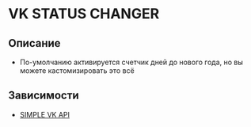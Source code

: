 # **VK STATUS CHANGER**
## Описание
+ По-умолчанию активируется счетчик дней до нового года, но вы можете кастомизировать это всё
## Зависимости 
+ [SIMPLE VK API](https://github.com/extremebleem/simple_vk_api)
